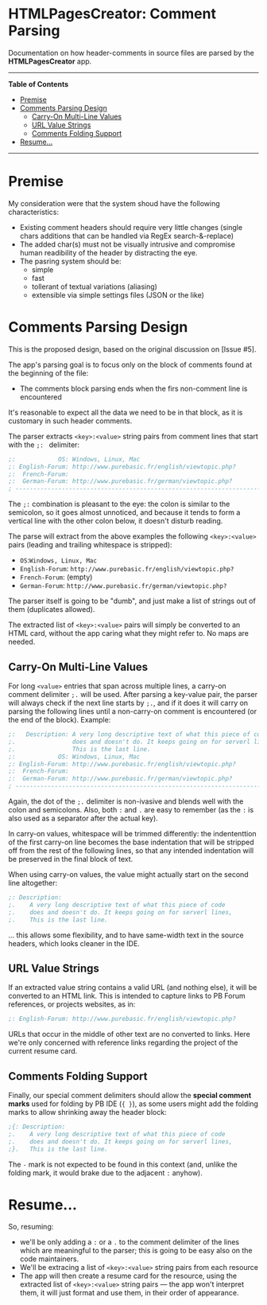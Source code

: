 # HTMLPagesCreator: Comment Parsing

Documentation on how header-comments in source files are parsed by the __HTMLPagesCreator__ app.


-----

**Table of Contents**

<!-- MarkdownTOC autolink="true" bracket="round" autoanchor="false" lowercase="true" lowercase_only_ascii="true" uri_encoding="true" depth="3" -->

- [Premise](#premise)
- [Comments Parsing Design](#comments-parsing-design)
    - [Carry-On Multi-Line Values](#carry-on-multi-line-values)
    - [URL Value Strings](#url-value-strings)
    - [Comments Folding Support](#comments-folding-support)
- [Resume...](#resume)

<!-- /MarkdownTOC -->

-----


# Premise

My consideration were that the system shoud have the following characteristics:

- Existing comment headers should require very little changes (single chars additions that can be handled via RegEx search-&-replace)
- The added char(s) must not be visually intrusive and compromise human readibility of the header by distracting the eye.
- The pasring system should be:
    + simple
    + fast
    + tollerant of textual variations (aliasing)
    + extensible via simple settings files (JSON or the like)

# Comments Parsing Design

This is the proposed design, based on the original discussion on [Issue #5].

The app's parsing goal is to focus only on the block of comments found at the beginning of the file:

- The comments block parsing ends when the firs non-comment line is encountered

It's reasonable to expect all the data we need to be in that block, as it is customary in such header comments.

The parser extracts `<key>:<value>` string pairs from comment lines that start with the `;: ` delimiter:

```purebasic
;:            OS: Windows, Linux, Mac
;: English-Forum: http://www.purebasic.fr/english/viewtopic.php?
;:  French-Forum: 
;:  German-Forum: http://www.purebasic.fr/german/viewtopic.php?
; -----------------------------------------------------------------------------

```

The `;:` combination is pleasant to the eye: the colon is similar to the semicolon, so it goes almost unnoticed, and because it tends to form a vertical line with the other colon below, it doesn't disturb reading.

The parse will extract from the above examples the following `<key>:<value>` pairs (leading and trailing whitespace is stripped):

- `OS`:`Windows, Linux, Mac`
- `English-Forum`: `http://www.purebasic.fr/english/viewtopic.php?`
- `French-Forum`: (empty)
- `German-Forum`: `http://www.purebasic.fr/german/viewtopic.php?`

The parser itself is going to be "dumb", and just make a list of strings out of them (duplicates allowed).

The extracted list of  `<key>:<value>` pairs will simply be converted to an HTML card, without the app caring what they might refer to. No maps are needed.

## Carry-On Multi-Line Values

For long `<value>` entries that span across multiple lines, a carry-on comment delimiter `;.` will be used. After parsing a key-value pair, the parser will always check if the next line starts by `;.`, and if it does it will carry on parsing the following lines until a non-carry-on comment is encountered (or the end of the block). Example:


```purebasic
;:   Description: A very long descriptive text of what this piece of code
;.                does and doesn't do. It keeps going on for serverl lines,
;.                This is the last line.
;:            OS: Windows, Linux, Mac
;: English-Forum: http://www.purebasic.fr/english/viewtopic.php?
;:  French-Forum: 
;:  German-Forum: http://www.purebasic.fr/german/viewtopic.php?
; -----------------------------------------------------------------------------

```

Again, the dot of the `;.` delimiter is non-ivasive and blends well with the colon and semicolons. Also, both `:` and `.` are easy to remember (as the `:` is also used as a separator after the actual key).

In carry-on values, whitespace will be trimmed differently: the indententtion of the first carry-on line becomes the base indentation that will be stripped off from the rest of the following lines, so that any intended indentation will be preserved in the final block of text.

When using carry-on values, the value might actually start on the second line altogether:

```purebasic
;: Description:
;.    A very long descriptive text of what this piece of code
;.    does and doesn't do. It keeps going on for serverl lines,
;.    This is the last line.
```

... this allows some flexibility, and to have same-width text in the source headers, which looks cleaner in the IDE.

## URL Value Strings

If an extracted value string contains a valid URL (and nothing else), it will be converted to an HTML link. This is intended to capture links to PB Forum references, or projects websites, as in:

```purebasic
;: English-Forum: http://www.purebasic.fr/english/viewtopic.php?
```

URLs that occur in the middle of other text are no converted to links. Here we're only concerned with reference links regarding the project of the current resume card.

## Comments Folding Support

Finally, our special comment delimiters should allow the __special comment marks__ used for folding by PB IDE (`{ }`), as some users might add the folding marks to allow shrinking away the header block:

```purebasic
;{: Description:
;.    A very long descriptive text of what this piece of code
;.    does and doesn't do. It keeps going on for serverl lines,
;}.   This is the last line.
```

The `-` mark is not expected to be found in this context (and, unlike the folding mark, it would brake due to the adjacent `:` anyhow).

# Resume...

So, resuming: 

- we'll be only adding a `:` or a `.` to the comment delimiter of the lines which are meaningful to the parser; this is going to be easy also on the code maintainers.
- We'll be extracing a list of `<key>:<value>` string pairs from each resource
- The app will then create a resume card for the resource, using the extracted list of `<key>:<value>` string pairs — the app won't interpret them, it will just format and use them, in their order of appearance.



